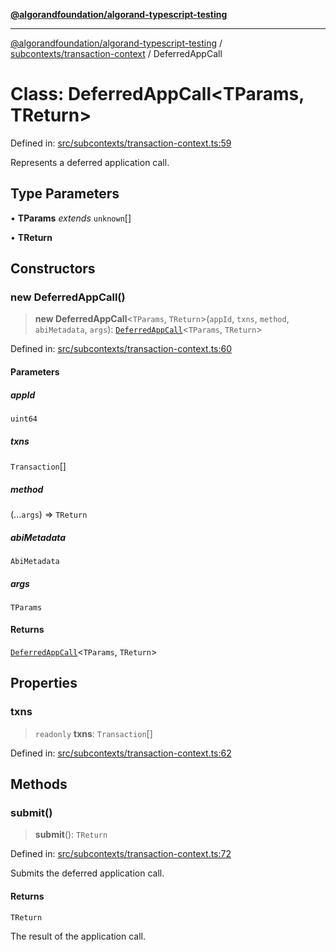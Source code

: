 [**@algorandfoundation/algorand-typescript-testing**](../../../README.md)

***

[@algorandfoundation/algorand-typescript-testing](../../../README.md) / [subcontexts/transaction-context](../README.md) / DeferredAppCall

# Class: DeferredAppCall\<TParams, TReturn\>

Defined in: [src/subcontexts/transaction-context.ts:59](https://github.com/algorandfoundation/algorand-typescript-testing/blob/main/src/subcontexts/transaction-context.ts#L59)

Represents a deferred application call.

## Type Parameters

• **TParams** *extends* `unknown`[]

• **TReturn**

## Constructors

### new DeferredAppCall()

> **new DeferredAppCall**\<`TParams`, `TReturn`\>(`appId`, `txns`, `method`, `abiMetadata`, `args`): [`DeferredAppCall`](DeferredAppCall.md)\<`TParams`, `TReturn`\>

Defined in: [src/subcontexts/transaction-context.ts:60](https://github.com/algorandfoundation/algorand-typescript-testing/blob/main/src/subcontexts/transaction-context.ts#L60)

#### Parameters

##### appId

`uint64`

##### txns

`Transaction`[]

##### method

(...`args`) => `TReturn`

##### abiMetadata

`AbiMetadata`

##### args

`TParams`

#### Returns

[`DeferredAppCall`](DeferredAppCall.md)\<`TParams`, `TReturn`\>

## Properties

### txns

> `readonly` **txns**: `Transaction`[]

Defined in: [src/subcontexts/transaction-context.ts:62](https://github.com/algorandfoundation/algorand-typescript-testing/blob/main/src/subcontexts/transaction-context.ts#L62)

## Methods

### submit()

> **submit**(): `TReturn`

Defined in: [src/subcontexts/transaction-context.ts:72](https://github.com/algorandfoundation/algorand-typescript-testing/blob/main/src/subcontexts/transaction-context.ts#L72)

Submits the deferred application call.

#### Returns

`TReturn`

The result of the application call.
